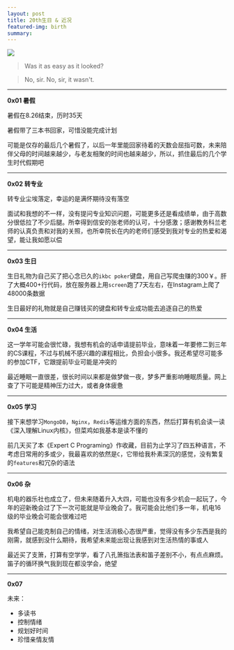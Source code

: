 ```yaml
---
layout: post
title: 20th生日 & 近况
featured-img: birth
summary: 
---
```


![](https://upload-images.jianshu.io/upload_images/11356161-4dced2d4543f879f.png?imageMogr2/auto-orient/strip%7CimageView2/2/w/1240)


>  Was it as easy as it looked?

>  No, sir. No, sir, it wasn't. 



***

**0x01 暑假**

暑假在8.26结束，历时35天

暑假带了三本书回家，可惜没能完成计划

可能是仅存的最后几个暑假了，以后一年里能回家待着的天数会屈指可数，未来陪伴父母的时间越来越少，与老友相聚的时间也越来越少，所以，抓住最后的几个学生时代假期吧

***

**0x02 转专业**

转专业尘埃落定，幸运的是满怀期待没有落空

面试和我想的不一样，没有提问专业知识问题，可能更多还是看成绩单，由于高数分很低拉了不少后腿。所幸得到信安的张老师的认可，十分感激；感谢教务科兰老师的认真负责和对我的关照，也所幸院长在内的老师们感受到我对专业的热爱和渴望，能让我如愿以偿

***

**0x03 生日**

生日礼物为自己买了把心念已久的`ikbc poker`键盘，用自己写爬虫赚的300￥。肝了大概400+行代码，放在服务器上用`screen`跑了7天左右，在Instagram上爬了48000条数据

生日最好的礼物就是自己赚钱买的键盘和转专业成功能去追逐自己的热爱

***

**0x04 生活**

这一学年可能会很忙碌，我想有机会的话申请提前毕业，意味着一年要修二到三年的CS课程，不过与机械不感兴趣的课程相比，负担会小很多。我还希望尽可能多的参加CTF，它跟提前毕业可能是冲突的

最近睡眠一直很差，很长时间以来都是做梦做一夜，梦多严重影响睡眠质量。网上查了下可能是精神压力过大，或者身体疲惫

***

**0x05 学习**

接下来想学习`MongoDB`，`Nginx`，`Redis`等运维方面的东西，然后打算有机会读一读《深入理解Linux内核》，但菜鸡如我基本是读不懂的

前几天买了本《Expert C Programing》作收藏，目前为止学习了四五种语言，不考虑日常用的多或少，我最喜欢的依然是`C`，它带给我朴素深沉的感觉，没有繁复的`features`和冗杂的语法

***

**0x06 杂**

机电的器乐社也成立了，但未来随着升入大四，可能也没有多少机会一起玩了，今年的迎新晚会过了下一次可能就是毕业晚会了。我可能会比他们多一年，机电16级的毕业晚会可能会很难过吧

我希望自己能克制自己的情绪，对生活消极心态很严重，觉得没有多少东西是我的刚需，就感到没什么期待，我希望未来能出现让我感到对生活热情的事或人

最近买了支箫，打算有空学学，看了八孔箫指法表和笛子差别不小，有点点麻烦。笛子的循环换气我到现在都没学会，绝望

***

**0x07**

未来：

+ 多读书
+ 控制情绪
+ 规划好时间
+ 珍惜亲情友情
